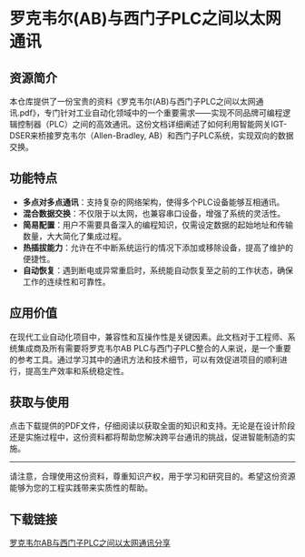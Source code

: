 # 罗克韦尔(AB)与西门子PLC之间以太网通讯

## 资源简介
本仓库提供了一份宝贵的资料《罗克韦尔(AB)与西门子PLC之间以太网通讯.pdf》，专门针对工业自动化领域中的一个重要需求——实现不同品牌可编程逻辑控制器（PLC）之间的高效通讯。这份文档详细阐述了如何利用智能网关IGT-DSER来桥接罗克韦尔（Allen-Bradley, AB）和西门子PLC系统，实现双向的数据交换。

## 功能特点
- **多点对多点通讯**：支持复杂的网络架构，使得多个PLC设备能够互相通讯。
- **混合数据交换**：不仅限于以太网，也兼容串口设备，增强了系统的灵活性。
- **简易配置**：用户不需要具备深入的编程知识，仅需设定数据的起始地址和传输数量，大大简化了集成过程。
- **热插拔能力**：允许在不中断系统运行的情况下添加或移除设备，提高了维护的便捷性。
- **自动恢复**：遇到断电或异常重启时，系统能自动恢复至之前的工作状态，确保工作的连续性和可靠性。

## 应用价值
在现代工业自动化项目中，兼容性和互操作性是关键因素。此文档对于工程师、系统集成商及所有需要将罗克韦尔AB PLC与西门子PLC整合的人来说，是一个重要的参考工具。通过学习其中的通讯方法和技术细节，可以有效促进项目的顺利进行，提高生产效率和系统稳定性。

## 获取与使用
点击下载提供的PDF文件，仔细阅读以获取全面的知识和支持。无论是在设计阶段还是实施过程中，这份资料都将帮助您解决跨平台通讯的挑战，促进智能制造的实施。

---

请注意，合理使用这份资料，尊重知识产权，用于学习和研究目的。希望这份资源能够为您的工程实践带来实质性的帮助。

## 下载链接

[罗克韦尔AB与西门子PLC之间以太网通讯分享](https://pan.quark.cn/s/f48e7e4fa628)